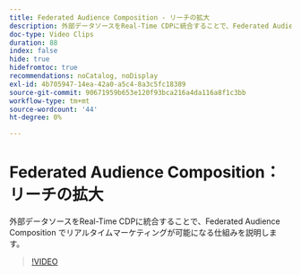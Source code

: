 ```yaml
---
title: Federated Audience Composition - リーチの拡大
description: 外部データソースをReal-Time CDPに統合することで、Federated Audience Composition でリアルタイムマーケティングが可能になる仕組みを説明します。
doc-type: Video Clips
duration: 88
index: false
hide: true
hidefromtoc: true
recommendations: noCatalog, noDisplay
exl-id: 4b705947-14ea-42a0-a5c4-8a3c5fc18389
source-git-commit: 90671959b653e120f93bca216a4da116a8f1c3bb
workflow-type: tm+mt
source-wordcount: '44'
ht-degree: 0%

---
```


# Federated Audience Composition：リーチの拡大

外部データソースをReal-Time CDPに統合することで、Federated Audience Composition でリアルタイムマーケティングが可能になる仕組みを説明します。

<!-- 62_S508_3442517_87_federated-audience-composition-expanding-your-reach -->
>[!VIDEO](https://video.tv.adobe.com/v/3459902/?learn=on&enablevpops=true&captions=jpn)
